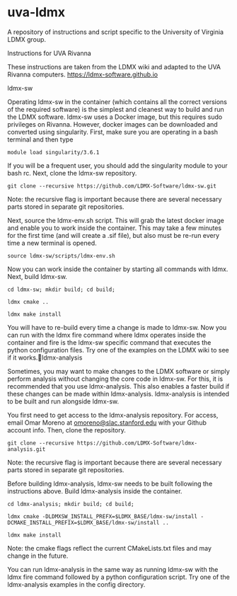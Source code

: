 # uva-ldmx
A repository of instructions and script specific to the University of Virginia LDMX group.

Instructions for UVA Rivanna

These instructions are taken from the LDMX wiki and adapted to the UVA Rivanna computers.
https://ldmx-software.github.io

ldmx-sw

Operating ldmx-sw in the container (which contains all the correct versions of the required software) is the simplest and cleanest way to build and run the LDMX software. ldmx-sw uses a Docker image, but this requires sudo privileges on Rivanna. However, docker images can be downloaded and converted using singularity. First, make sure you are operating in a bash terminal and then type

	module load singularity/3.6.1

If you will be a frequent user, you should add the singularity module to your bash rc. Next, clone the ldmx-sw repository.

	git clone --recursive https://github.com/LDMX-Software/ldmx-sw.git

Note: the recursive flag is important because there are several necessary parts stored in separate git repositories.

Next, source the ldmx-env.sh script. This will grab the latest docker image and enable you to work inside the container. This may take a few minutes for the first time (and will create a .sif file), but also must be re-run every time a new terminal is opened.

	source ldmx-sw/scripts/ldmx-env.sh

Now you can work inside the container by starting all commands with ldmx. Next, build ldmx-sw.

	cd ldmx-sw; mkdir build; cd build;

	ldmx cmake ..

	ldmx make install

You will have to re-build every time a change is made to ldmx-sw. Now you can run with the ldmx fire command where ldmx operates inside the container and fire is the ldmx-sw specific command that executes the python configuration files. Try one of the examples on the LDMX wiki to see if it works.ldmx-analysis

Sometimes, you may want to make changes to the LDMX software or simply perform analysis without changing the core code in ldmx-sw. For this, it is recommended that you use ldmx-analysis. This also enables a faster build if these changes can be made within ldmx-analysis. ldmx-analysis is intended to be built and run alongside ldmx-sw.

You first need to get access to the ldmx-analysis repository. For access, email Omar Moreno at omoreno@slac.stanford.edu with your Github account info. Then, clone the repository.

	git clone --recursive https://github.com/LDMX-Software/ldmx-analysis.git

Note: the recursive flag is important because there are several necessary parts stored in separate git repositories.

Before building ldmx-analysis, ldmx-sw needs to be built following the instructions above. Build ldmx-analysis inside the container.

	cd ldmx-analysis; mkdir build; cd build;

	ldmx cmake -DLDMXSW_INSTALL_PREFX=$LDMX_BASE/ldmx-sw/install -DCMAKE_INSTALL_PREFIX=$LDMX_BASE/ldmx-sw/install ..

	ldmx make install

Note: the cmake flags reflect the current CMakeLists.txt files and may change in the future.

You can run ldmx-analysis in the same way as running ldmx-sw with the ldmx fire command followed by a python configuration script. Try one of the ldmx-analysis examples in the config directory.
